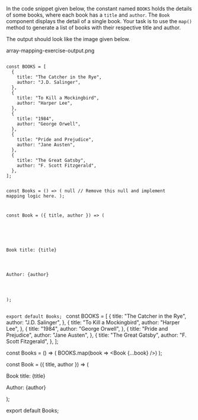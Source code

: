 In the code snippet given below, the constant named `BOOKS` holds the details of some books, where each book has a `title` and `author`. The `Book` component displays the detail of a single book. Your task is to use the `map()` method to generate a list of books with their respective title and author.

The output should look like the image given below.

<image>array-mapping-exercise-output.png</image>

<codeblock language="reactjs" foldLines="1-22" type="exercise" testMode="fixedInput">
<code>
const BOOKS = [
  {
    title: "The Catcher in the Rye",
    author: "J.D. Salinger",
  },
  {
    title: "To Kill a Mockingbird",
    author: "Harper Lee",
  },
  {
    title: "1984",
    author: "George Orwell",
  },
  {
    title: "Pride and Prejudice",
    author: "Jane Austen",
  },
  {
    title: "The Great Gatsby",
    author: "F. Scott Fitzgerald",
  },
];

const Books = () => (
  null // Remove this null and implement mapping logic here.
);

const Book = ({ title, author }) => (
  <div style={{ borderBottom: "1px solid black" }}>
    <p>Book title: {title}</p>
    <p>Author: {author}</p>
  </div>
);

export default Books;
</code>
<solution>
const BOOKS = [
  {
    title: "The Catcher in the Rye",
    author: "J.D. Salinger",
  },
  {
    title: "To Kill a Mockingbird",
    author: "Harper Lee",
  },
  {
    title: "1984",
    author: "George Orwell",
  },
  {
    title: "Pride and Prejudice",
    author: "Jane Austen",
  },
  {
    title: "The Great Gatsby",
    author: "F. Scott Fitzgerald",
  },
];

const Books = () => (
  BOOKS.map(book => <Book {...book}  />)
);

const Book = ({ title, author }) => (
  <div style={{ borderBottom: "1px solid black" }}>
    <p>Book title: {title}</p>
    <p>Author: {author}</p>
  </div>
);

export default Books;
</solution>
</codeblock>
